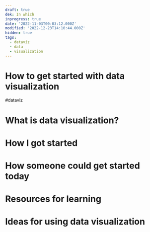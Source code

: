 ```yaml
---
draft: true
dek: In which
inprogress: true
date: '2022-11-03T00:03:12.000Z'
modified: '2022-12-23T14:10:44.000Z'
hidden: true
tags:
  - dataviz
  - data
  - visualization
---
```

# How to get started with data visualization

#dataviz 

# What is data visualization?
# How I got started
# How someone could get started today
# Resources for learning
# Ideas for using data visualization

